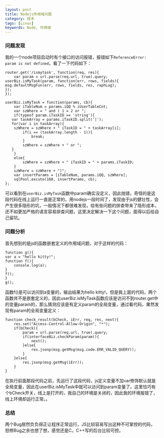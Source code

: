 ```yaml
---
layout: post
title: Nodejs作用域问题
category: 技术
tags: [Linux] 
keywords: Node, 作用域
---
```


### 问题发现
我的一个node项目启动时有个接口的访问报错，报错如下`ReferenceError: param is not defined`，看了一下代码如下：

    router.get('/ismytask', function(req, res){
        var param = url.parse(req.url, true).query;
	userBiz.isMyTask(param, function(err, rows, fields){
	msg.defaultMsgFun(err, rows, fields, res, raphLog);
	});
    });

    userBiz.isMyTask = function(params, cb){
        var iTableNum = params.iQQ % iUserTableCnt;
        var szWhere = " and ( 1 = 2 or ";
        if(typeof param.iTaskID == 'string'){
	   var taskArray = params.iTaskID.split('|');
	   for(var i in taskArray){
	    szWhere = szWhere + " iTaskID = " + taskArray[i];
    	    if(i == (taskArray.length - 1)){
    	        break;
    	    }
            szWhere = szWhere + " or ";
	   }
        }
        else{
            szWhere = szWhere + " iTaskID = " + params.iTaskID;
        }
        szWhere = szWhere + ")";
        var insertParams = [iTableNum, params.iQQ, szWhere];
        sqlPool.excute(160, insertParams, cb);
    };

可以看到在`userBiz.isMyTask`函数中param确实没定义，因此抛错，奇怪的是这段代码在线上运行一直是正常的，用nodejs一段时间了，发现由于js的健壮性，会产生很多隐形的坑，一般情况下都很难发现，给有些问题的排查带来了隐形成本，还不如更加严格的语言容易排查问题，这里决定解决一下这个问题，面得以后给自己留坑。

### 问题分析
首先想到的是js的函数嵌套定义的作用域问题，对于这样的代码：

    function g(){
	var a = "hello kitty!";
	function f(){
	    console.log(a);
	}
	f();
    }
    g();

函数f()是可以访问到a变量的，输出结果为hello kitty!，但是我上面的代码，两个函数并不是嵌套定义的，因此userBiz.isMyTask函数应该是访问不到router.get中的变量param的，那么猜测应该是有定义param的全局变量，通过看代码，果然发现有param的全局变量定义：

    function check_result(bCheck, iErr, req, res, next){
        res.set("Access-Control-Allow-Origin", "*");
        if(bCheck){
            param = url.parse(req.url, true).query;
            if(interfaceBiz.checkParam(param)){
                next();
            }else{
                res.jsonp(msg.getMsg(msg.code.ERR_VALID_QUERY));
            }
        }else{
            res.jsonp(msg.getMsg(iErr));
        }
    }

在执行前面那段代码之前，先运行了这段代码，js定义变量不加var修饰默认就是全局变量，因此在userBiz.isMyTask中就可以访问到param变量了。这里恰巧有个bCheck开关，线上是打开的，我自己的环境是关闭的，因此我的环境报错了，线上环境却运行正常。。

### 总结
两个Bug居然负负得正让程序正常运行，JS比较容易写出这种不可掌控的代码，怒修Bug之余也想了想，感觉还是C，C++写的后台比较可控。
